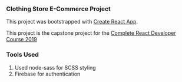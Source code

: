 ### Clothing Store E-Commerce Project

This project was bootstrapped with [Create React App](https://github.com/facebook/create-react-app).

This project is the capstone project for the [Complete React Developer Course 2019](https://www.udemy.com/complete-react-developer-zero-to-mastery/)

### Tools Used

1. Used node-sass for SCSS styling
2. Firebase for authentication

